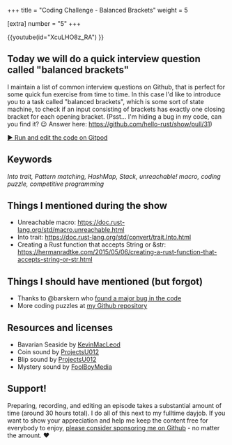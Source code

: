 +++
title = "Coding Challenge - Balanced Brackets"
weight = 5

[extra]
number = "5"
+++

{{youtube(id="XcuLHO8z_RA") }}

## Today we will do a quick interview question called "balanced brackets"

I maintain a list of common interview questions on Github, that is perfect for some quick fun exercise from time to time. In this case I'd like to introduce you to a task called "balanced brackets", which is some sort of state machine, to check if an input consisting of brackets has exactly one closing bracket for each opening bracket. (Psst... I'm hiding a bug in my code, can you find it? 😉 Answer here: https://github.com/hello-rust/show/pull/31)


<!-- more -->

<a target="_blank" class="button"
href="https://gitpod.io/#https://github.com/hello-rust/show/tree/master/episode/5">&#x25b6;
Run and edit the code on Gitpod</a>

## Keywords

*Into trait, Pattern matching, HashMap, Stack, unreachable! macro, coding puzzle, competitive programming*

## Things I mentioned during the show

* Unreachable macro: https://doc.rust-lang.org/std/macro.unreachable.html
* Into trait: https://doc.rust-lang.org/std/convert/trait.Into.html
* Creating a Rust function that accepts String or &str: https://hermanradtke.com/2015/05/06/creating-a-rust-function-that-accepts-string-or-str.html

## Things I should have mentioned (but forgot)

* Thanks to @barskern who [found a major bug in the code](https://github.com/hello-rust/show/blob/master/episode/5/balanced/src/lib.rs)
* More coding puzzles at [my Github repository](https://github.com/mre/the-coding-interview)


## Resources and licenses

* Bavarian Seaside by [KevinMacLeod](https://soundcloud.com/kevin-9-1/bavarian-seascape)
* Coin sound by [ProjectsU012](https://freesound.org/people/ProjectsU012/sounds/341695/)
* Blip sound by [ProjectsU012](https://freesound.org/people/ProjectsU012/sounds/341024/)
* Mystery sound by [FoolBoyMedia](https://freesound.org/people/FoolBoyMedia/sounds/256099/#)



## Support!

Preparing, recording, and editing an episode takes a substantial amount of time
(around 30 hours total). I do all of this next to my fulltime dayjob.
If you want to show your appreciation and help me keep the content free
for everybody to enjoy, [please consider sponsoring me on
Github](https://github.com/sponsors/mre/) - no matter the amount. ❤️
